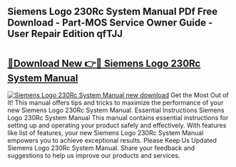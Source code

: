 ## Siemens Logo 230Rc System Manual PDf Free Download - Part-MOS Service Owner Guide - User Repair Edition qfTJJ

# <h2><a href="http://bc82268.oget.top/?id=Siemens+Logo+230Rc+System+Manual">🔗Download New 👉🔴 Siemens Logo 230Rc System Manual</a></h2>

[![Siemens Logo 230Rc System Manual new download](https://i.imgur.com/5g1atiW.png)](http://bc82268.oget.top/?id=Siemens+Logo+230Rc+System+Manual)
Get the Most Out of It! This manual offers tips and tricks to maximize the performance of your new Siemens Logo 230Rc System Manual. Essential Instructions Siemens Logo 230Rc System Manual This manual contains essential instructions for setting up and operating your product safely and effectively. With features like list of features, your new Siemens Logo 230Rc System Manual empowers you to achieve exceptional results. Please Keep Us Updated Siemens Logo 230Rc System Manual. Share your feedback and suggestions to help us improve our products and services.
